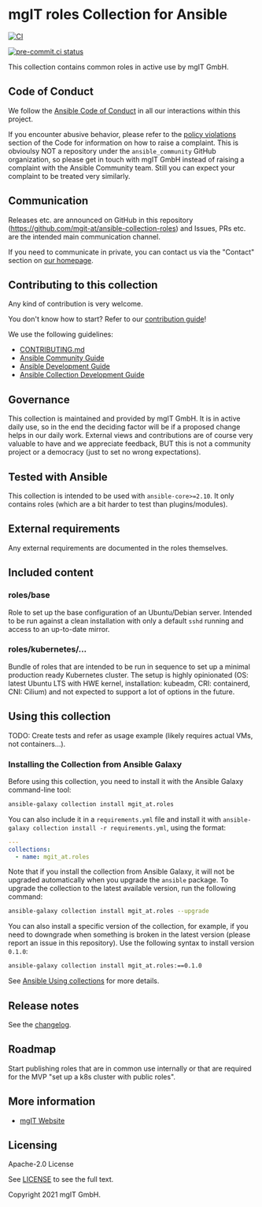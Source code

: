 # mgIT roles Collection for Ansible
[![CI](https://github.com/mgit-at/ansible-collection-roles/workflows/CI/badge.svg?event=push)](https://github.com/mgit-at/ansible-collection-roles/actions)

[![pre-commit.ci status](https://results.pre-commit.ci/badge/github/mgit-at/ansible-collection-roles/main.svg)](https://results.pre-commit.ci/latest/github/mgit-at/ansible-collection-roles/main)

<!-- no Codecov (yet?) [![Codecov](https://img.shields.io/codecov/c/github/ansible-collections/REPONAMEHERE)](https://codecov.io/gh/ansible-collections/REPONAMEHERE) -->

This collection contains common roles in active use by mgIT GmbH.

## Code of Conduct

We follow the [Ansible Code of Conduct](https://docs.ansible.com/ansible/devel/community/code_of_conduct.html) in all our interactions within this project.

If you encounter abusive behavior, please refer to the [policy violations](https://docs.ansible.com/ansible/devel/community/code_of_conduct.html#policy-violations) section of the Code for information on how to raise a complaint.
This is obvioulsy NOT a repository under the `ansible_community` GitHub organization, so please get in touch with mgIT GmbH instead of raising a complaint with the Ansible Community team.
Still you can expect your complaint to be treated very similarly.

## Communication

Releases etc. are announced on GitHub in this repository (https://github.com/mgit-at/ansible-collection-roles) and Issues, PRs etc. are the intended main communication channel.

If you need to communicate in private, you can contact us via the "Contact" section on [our homepage](https://mgit.at/).

## Contributing to this collection

Any kind of contribution is very welcome.

You don't know how to start? Refer to our [contribution guide](CONTRIBUTING.md)!

We use the following guidelines:

* [CONTRIBUTING.md](CONTRIBUTING.md)
* [Ansible Community Guide](https://docs.ansible.com/ansible/latest/community/index.html)
* [Ansible Development Guide](https://docs.ansible.com/ansible/devel/dev_guide/index.html)
* [Ansible Collection Development Guide](https://docs.ansible.com/ansible/devel/dev_guide/developing_collections.html#contributing-to-collections)

## Governance

This collection is maintained and provided by mgIT GmbH.
It is in active daily use, so in the end the deciding factor will be if a proposed change helps in our daily work.
External views and contributions are of course very valuable to have and we appreciate feedback, BUT this is not a community project or a democracy (just to set no wrong expectations).

## Tested with Ansible

This collection is intended to be used with `ansible-core>=2.10`.
It only contains roles (which are a bit harder to test than plugins/modules).

## External requirements

Any external requirements are documented in the roles themselves.

## Included content

### roles/base

Role to set up the base configuration of an Ubuntu/Debian server.
Intended to be run against a clean installation with only a default `sshd` running and access to an up-to-date mirror.

### roles/kubernetes/...

Bundle of roles that are intended to be run in sequence to set up a minimal production ready Kubernetes cluster.
The setup is highly opinionated (OS: latest Ubuntu LTS with HWE kernel, installation: kubeadm, CRI: containerd, CNI: Cilium) and not expected to support a lot of options in the future.

## Using this collection

TODO: Create tests and refer as usage example (likely requires actual VMs, not containers...).

### Installing the Collection from Ansible Galaxy

Before using this collection, you need to install it with the Ansible Galaxy command-line tool:
```bash
ansible-galaxy collection install mgit_at.roles
```

You can also include it in a `requirements.yml` file and install it with `ansible-galaxy collection install -r requirements.yml`, using the format:
```yaml
---
collections:
  - name: mgit_at.roles
```

Note that if you install the collection from Ansible Galaxy, it will not be upgraded automatically when you upgrade the `ansible` package. To upgrade the collection to the latest available version, run the following command:
```bash
ansible-galaxy collection install mgit_at.roles --upgrade
```

You can also install a specific version of the collection, for example, if you need to downgrade when something is broken in the latest version (please report an issue in this repository). Use the following syntax to install version `0.1.0`:

```bash
ansible-galaxy collection install mgit_at.roles:==0.1.0
```

See [Ansible Using collections](https://docs.ansible.com/ansible/devel/user_guide/collections_using.html) for more details.

## Release notes

See the [changelog](https://github.com/ansible-collections/REPONAMEHERE/tree/main/CHANGELOG.rst).

## Roadmap

Start publishing roles that are in common use internally or that are required for the MVP "set up a k8s cluster with public roles".

## More information

<!-- List out where the user can find additional information, such as working group meeting times, slack/IRC channels, or documentation for the product this collection automates. At a minimum, link to: -->

- [mgIT Website](https://mgit.at/)
## Licensing

Apache-2.0 License

See [LICENSE](LICENSE) to see the full text.

Copyright 2021 mgIT GmbH.
